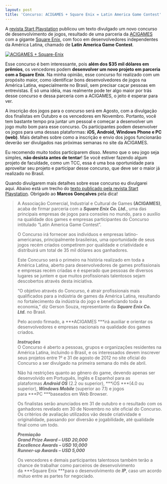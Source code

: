 ```yaml
---
layout: post
title: 'Concurso: ACIGAMES + Square Enix = Latin America Game Contest'
---
```


A [revista Start Playstation](http://startplaystation.blogspot.com.br/2012/03/aigames-e-square-enix-firma-parceria-em.html "Revista Start Playstation") publicou um texto divulgado um novo concurso de desenvolvimento de jogos, resultado de uma parceria da [ACIGAMES ](http://www.acigames.com.br/ "ACIGAMES")com a gigante [Square Enix](http://www.square-enix.com "Square Enix"), com foco em desenvolvedores independentes da América Latina, chamado de **Latin America Game Contest**.

[![](http://gamedeveloper.com.br/blog/wp-content/uploads/2012/03/LogoACIGAMESsquareenix.jpg "ACIGAMES + Square-Enix")](http://www.acigames.com.br)

Esse concurso é bem interessante, pois **além dos $35 mil dólares em prêmios**, os vencedores podem **desenvolver um novo projeto em parceria com a Square Enix**. Na minha opinião, esse concurso foi realizado com um propósito maior, como identificar bons desenvolvedores de jogos na América Latina, especialmente no Brasil, sem precisar caçar pessoas em entrevistas. É só uma idéia, mas realmente pode ter algo maior por trás desse concurso e dessa parceria com a ACIGAMES, o jeito é esperar para ver.

A inscrição dos jogos para o concurso será em Agosto, com a divulgação dos finalistas em Outubro e os vencedores em Novembro. Portanto, você tem bastante tempo pra juntar um pessoal e começar a desenvolver um jogo muito bom para esse concurso. Os participantes podem desenvolver os jogos para uma dessas plataformas: **iOS, Android, Windows Phone e PC (web)**. Mais detalhes sobre como a inscrição e envio dos jogos funcionarão deverão ser divulgados nas próximas semanas no site da ACIGAMES.

Eu recomendo muito todos participarem disso. Mesmo que o seu jogo seja simples, **não desista antes de tentar**! Se você estiver fazendo algum projeto de faculdade, como um TCC, essa é uma boa oportunidade para aproveitar seu projeto e participar desse concurso, que deve ser o maior já realizado no Brasil.

Quando divulgarem mais detalhes sobre esse concurso eu divulgarei aqui. Abaixo está um trecho do [texto publicado pela revista Start Playstation](http://startplaystation.blogspot.com.br/2012/03/aigames-e-square-enix-firma-parceria-em.html "Revista Start Playstation"). Obrigado ao **Marcos Gonçalves** pela dica!

> A Associação Comercial, Industrial e Cultural de Games **(ACIGAMES)**, acaba de firmar parceria com a ***Square Enix Co. Ltd.***, uma das principais empresas de jogos para consoles no mundo, para o auxílio na qualidade dos games e empresas participantes do Concurso intitulado “Latin America Game Contest”.
>
> O Concurso irá fornecer aos indivíduos e empresas latino-americanas, principalmente brasileiras, uma oportunidade de seus jogos recém criados competirem por qualidade e criatividade e distribuirá um total de 35 mil dólares aos ganhadores.
>
> Este Concurso será o primeiro na história realizado em toda a América Latina, aberto para desenvolvedores de games profissionais e empresas recém criadas e é esperado que pessoas de diversos lugares se juntem e que muitos profissionais talentosos sejam descobertos através desta iniciativa.
>
> “O objetivo através do Concurso, é atrair profissionais mais qualificados para a indústria de games da América Latina, resultando no fortalecimento da indústria do jogo e beneficiando toda a economia,” diz Gerson Souza, representante da ***Square Enix Co. Ltd.*** no Brasil.
>
> Pelo acordo firmado, a ***ACIGAMES ***irá auxiliar e orientar os desenvolvedores e empresas nacionais na qualidade dos games criados.
>
> ***Instruções***  
>  O Concurso é aberto a pessoas, grupos e organizações residentes na América Latina, incluindo o Brasil, e os interessados devem inscrever seus projetos entre 1º e 31 de agosto de 2012 no site oficial do Concurso a ser divulgado na primeira semana do mês de abril.
>
> Não há restrições quanto ao gênero do game, devendo apenas ser desenvolvido em Português, Inglês e Espanhol para as plataformas ***Android OS*** (2.2 ou superior), ***iOS ***(4.0 ou superior), ***Windows Mobile*** (superior ao 7.1) e jogos para ***PC ***baseados em Web Browser.
>
> Os finalistas serão anunciados em 31 de outubro e o resultado com os ganhadores revelado em 30 de Novembro no site oficial do Concurso. Os critérios de avaliação utilizados vão desde criatividade e originalidade, passando por diversão e jogabilidade, até qualidade final como um todo.
>
> ***Premiação  
>  Grand Prize Award – USD 20,000  
>  Excellence Awards – USD 10,000  
>  Runner-up Awards – USD 5,000***
>
> Os vencedores e demais participantes talentosos também terão a chance de trabalhar como parceiros de desenvolvimento da ***Square Enix ***para o desenvolvimento de ***IP***, caso um acordo mútuo entre as partes for negociado.

<div id="-chrome-auto-translate-plugin-dialog" style="opacity: 1 !important; background-image: initial !important; background-attachment: initial !important; background-origin: initial !important; background-clip: initial !important; background-color: transparent !important; position: absolute !important; top: 0px; left: 0px; overflow-x: visible !important; overflow-y: visible !important; z-index: 999999 !important; text-align: left !important; display: none; background-position: initial initial !important; background-repeat: initial initial !important; padding: 0px !important; margin: 0px !important;">![](http://www.google.com/uds/css/small-logo.png)

</div>
